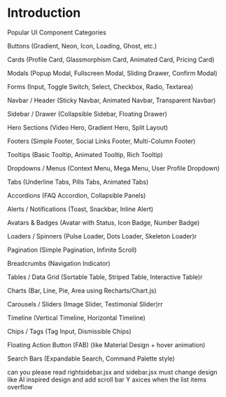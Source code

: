# Introduction
Popular UI Component Categories

Buttons (Gradient, Neon, Icon, Loading, Ghost, etc.)

Cards (Profile Card, Glassmorphism Card, Animated Card, Pricing Card)

Modals (Popup Modal, Fullscreen Modal, Sliding Drawer, Confirm Modal)

Forms (Input, Toggle Switch, Select, Checkbox, Radio, Textarea)

Navbar / Header (Sticky Navbar, Animated Navbar, Transparent Navbar)

Sidebar / Drawer (Collapsible Sidebar, Floating Drawer)

Hero Sections (Video Hero, Gradient Hero, Split Layout)

Footers (Simple Footer, Social Links Footer, Multi-Column Footer)

Tooltips (Basic Tooltip, Animated Tooltip, Rich Tooltip)

Dropdowns / Menus (Context Menu, Mega Menu, User Profile Dropdown)

Tabs (Underline Tabs, Pills Tabs, Animated Tabs)

Accordions (FAQ Accordion, Collapsible Panels)

Alerts / Notifications (Toast, Snackbar, Inline Alert)

Avatars & Badges (Avatar with Status, Icon Badge, Number Badge)

Loaders / Spinners (Pulse Loader, Dots Loader, Skeleton Loader)r

Pagination (Simple Pagination, Infinite Scroll)

Breadcrumbs (Navigation Indicator)

Tables / Data Grid (Sortable Table, Striped Table, Interactive Table)r

Charts (Bar, Line, Pie, Area using Recharts/Chart.js)

Carousels / Sliders (Image Slider, Testimonial Slider)rr

Timeline (Vertical Timeline, Horizontal Timeline)

Chips / Tags (Tag Input, Dismissible Chips)

Floating Action Button (FAB) (like Material Design + hover animation)

Search Bars (Expandable Search, Command Palette style)

can you please read rightsidebar.jsx and sidebar.jsx must change design like AI inspired design and add scroll bar Y axices when the list items overflow

